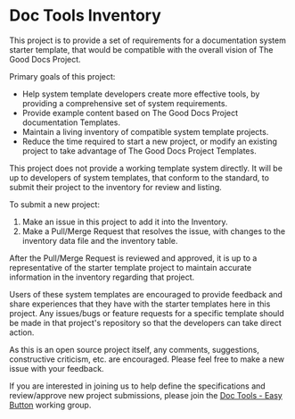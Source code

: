 # Doc Tools Inventory

This project is to provide a set of requirements for a documentation system starter template, that would be compatible with the overall vision of The Good Docs Project.

Primary goals of this project:

* Help system template developers create more effective tools, by providing a comprehensive set of system requirements.
* Provide example content based on The Good Docs Project documentation Templates.
* Maintain a living inventory of compatible system template projects.
* Reduce the time required to start a new project, or modify an existing project to take advantage of The Good Docs Project Templates.

This project does not provide a working template system directly.
It will be up to developers of system templates, that conform to the standard, to submit their project to the inventory for review and listing.

To submit a new project:

1. Make an issue in this project to add it into the Inventory.
2. Make a Pull/Merge Request that resolves the issue, with changes to the inventory data file and the inventory table.

After the Pull/Merge Request is reviewed and approved, it is up to a representative of the starter template project to maintain accurate information in the inventory regarding that project.

Users of these system templates are encouraged to provide feedback and share experiences that they have with the starter templates here in this project.
Any issues/bugs or feature requests for a specific template should be made in that project's repository so that the developers can take direct action.

As this is an open source project itself, any comments, suggestions, constructive criticism, etc. are encouraged.
Please feel free to make a new issue with your feedback.

If you are interested in joining us to help define the specifications and review/approve new project submissions, please join the [Doc Tools - Easy Button](https://thegooddocsproject.dev/working-group/doctools-easy-button/) working group.
